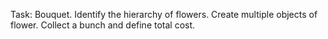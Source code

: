 Task:  Bouquet. Identify the hierarchy of flowers. Create multiple objects of flower. Collect a bunch and define total cost.

